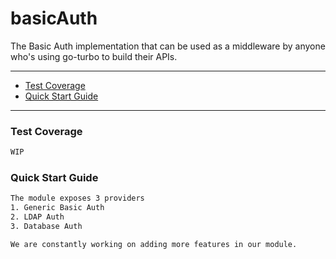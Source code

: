 # basicAuth
The Basic Auth implementation that can be used as a middleware by anyone who's using go-turbo to build their APIs.

---

- [Test Coverage](#test-coverage)
- [Quick Start Guide](#quick-start-guide)
---

### Test Coverage

```bash
WIP
```

### Quick Start Guide

```bash
The module exposes 3 providers
1. Generic Basic Auth
2. LDAP Auth
3. Database Auth

We are constantly working on adding more features in our module.
```
